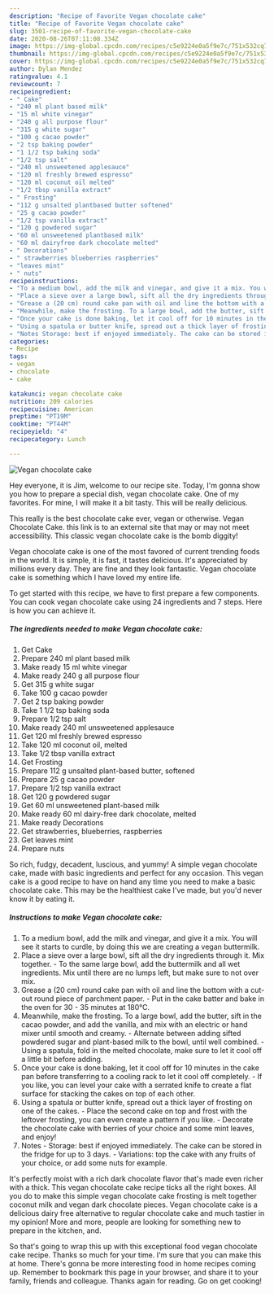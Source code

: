 ```yaml
---
description: "Recipe of Favorite Vegan chocolate cake"
title: "Recipe of Favorite Vegan chocolate cake"
slug: 3501-recipe-of-favorite-vegan-chocolate-cake
date: 2020-08-26T07:11:08.334Z
image: https://img-global.cpcdn.com/recipes/c5e9224e0a5f9e7c/751x532cq70/vegan-chocolate-cake-recipe-main-photo.jpg
thumbnail: https://img-global.cpcdn.com/recipes/c5e9224e0a5f9e7c/751x532cq70/vegan-chocolate-cake-recipe-main-photo.jpg
cover: https://img-global.cpcdn.com/recipes/c5e9224e0a5f9e7c/751x532cq70/vegan-chocolate-cake-recipe-main-photo.jpg
author: Dylan Mendez
ratingvalue: 4.1
reviewcount: 7
recipeingredient:
- " Cake"
- "240 ml plant based milk"
- "15 ml white vinegar"
- "240 g all purpose flour"
- "315 g white sugar"
- "100 g cacao powder"
- "2 tsp baking powder"
- "1 1/2 tsp baking soda"
- "1/2 tsp salt"
- "240 ml unsweetened applesauce"
- "120 ml freshly brewed espresso"
- "120 ml coconut oil melted"
- "1/2 tbsp vanilla extract"
- " Frosting"
- "112 g unsalted plantbased butter softened"
- "25 g cacao powder"
- "1/2 tsp vanilla extract"
- "120 g powdered sugar"
- "60 ml unsweetened plantbased milk"
- "60 ml dairyfree dark chocolate melted"
- " Decorations"
- " strawberries blueberries raspberries"
- "leaves mint"
- " nuts"
recipeinstructions:
- "To a medium bowl, add the milk and vinegar, and give it a mix. You will see it starts to curdle, by doing this we are creating a vegan buttermilk."
- "Place a sieve over a large bowl, sift all the dry ingredients through it. Mix together. To the same large bowl, add the buttermilk and all wet ingredients. Mix until there are no lumps left, but make sure to not over mix."
- "Grease a (20 cm) round cake pan with oil and line the bottom with a cut-out round piece of parchment paper.  Put in the cake batter and bake in the oven for 30 - 35 minutes at 180°C."
- "Meanwhile, make the frosting. To a large bowl, add the butter, sift in the cacao powder, and add the vanilla, and mix with an electric or hand mixer until smooth and creamy. Alternate between adding sifted powdered sugar and plant-based milk to the bowl, until well combined. Using a spatula, fold in the melted chocolate, make sure to let it cool off a little bit before adding."
- "Once your cake is done baking, let it cool off for 10 minutes in the cake pan before transferring to a cooling rack to let it cool off completely. If you like, you can level your cake with a serrated knife to create a flat surface for stacking the cakes on top of each other."
- "Using a spatula or butter knife, spread out a thick layer of frosting on one of the cakes. Place the second cake on top and frost with the leftover frosting, you can even create a pattern if you like. Decorate the chocolate cake with berries of your choice and some mint leaves, and enjoy!"
- "Notes Storage: best if enjoyed immediately. The cake can be stored in the fridge for up to 3 days.  Variations: top the cake with any fruits of your choice, or add some nuts for example."
categories:
- Recipe
tags:
- vegan
- chocolate
- cake

katakunci: vegan chocolate cake 
nutrition: 209 calories
recipecuisine: American
preptime: "PT19M"
cooktime: "PT44M"
recipeyield: "4"
recipecategory: Lunch

---
```



![Vegan chocolate cake](https://img-global.cpcdn.com/recipes/c5e9224e0a5f9e7c/751x532cq70/vegan-chocolate-cake-recipe-main-photo.jpg)

Hey everyone, it is Jim, welcome to our recipe site. Today, I'm gonna show you how to prepare a special dish, vegan chocolate cake. One of my favorites. For mine, I will make it a bit tasty. This will be really delicious.

This really is the best chocolate cake ever, vegan or otherwise. Vegan Chocolate Cake. this link is to an external site that may or may not meet accessibility. This classic vegan chocolate cake is the bomb diggity!

Vegan chocolate cake is one of the most favored of current trending foods in the world. It is simple, it is fast, it tastes delicious. It's appreciated by millions every day. They are fine and they look fantastic. Vegan chocolate cake is something which I have loved my entire life.


To get started with this recipe, we have to first prepare a few components. You can cook vegan chocolate cake using 24 ingredients and 7 steps. Here is how you can achieve it.

<!--inarticleads1-->

##### The ingredients needed to make Vegan chocolate cake:

1. Get  Cake
1. Prepare 240 ml plant based milk
1. Make ready 15 ml white vinegar
1. Make ready 240 g all purpose flour
1. Get 315 g white sugar
1. Take 100 g cacao powder
1. Get 2 tsp baking powder
1. Take 1 1/2 tsp baking soda
1. Prepare 1/2 tsp salt
1. Make ready 240 ml unsweetened applesauce
1. Get 120 ml freshly brewed espresso
1. Take 120 ml coconut oil, melted
1. Take 1/2 tbsp vanilla extract
1. Get  Frosting
1. Prepare 112 g unsalted plant-based butter, softened
1. Prepare 25 g cacao powder
1. Prepare 1/2 tsp vanilla extract
1. Get 120 g powdered sugar
1. Get 60 ml unsweetened plant-based milk
1. Make ready 60 ml dairy-free dark chocolate, melted
1. Make ready  Decorations
1. Get  strawberries, blueberries, raspberries
1. Get leaves mint
1. Prepare  nuts


So rich, fudgy, decadent, luscious, and yummy! A simple vegan chocolate cake, made with basic ingredients and perfect for any occasion. This vegan cake is a good recipe to have on hand any time you need to make a basic chocolate cake. This may be the healthiest cake I&#39;ve made, but you&#39;d never know it by eating it. 

<!--inarticleads2-->

##### Instructions to make Vegan chocolate cake:

1. To a medium bowl, add the milk and vinegar, and give it a mix. You will see it starts to curdle, by doing this we are creating a vegan buttermilk.
1. Place a sieve over a large bowl, sift all the dry ingredients through it. Mix together. - To the same large bowl, add the buttermilk and all wet ingredients. Mix until there are no lumps left, but make sure to not over mix.
1. Grease a (20 cm) round cake pan with oil and line the bottom with a cut-out round piece of parchment paper.  - Put in the cake batter and bake in the oven for 30 - 35 minutes at 180°C.
1. Meanwhile, make the frosting. To a large bowl, add the butter, sift in the cacao powder, and add the vanilla, and mix with an electric or hand mixer until smooth and creamy. - Alternate between adding sifted powdered sugar and plant-based milk to the bowl, until well combined. - Using a spatula, fold in the melted chocolate, make sure to let it cool off a little bit before adding.
1. Once your cake is done baking, let it cool off for 10 minutes in the cake pan before transferring to a cooling rack to let it cool off completely. - If you like, you can level your cake with a serrated knife to create a flat surface for stacking the cakes on top of each other.
1. Using a spatula or butter knife, spread out a thick layer of frosting on one of the cakes. - Place the second cake on top and frost with the leftover frosting, you can even create a pattern if you like. - Decorate the chocolate cake with berries of your choice and some mint leaves, and enjoy!
1. Notes - Storage: best if enjoyed immediately. The cake can be stored in the fridge for up to 3 days.  - Variations: top the cake with any fruits of your choice, or add some nuts for example.


It&#39;s perfectly moist with a rich dark chocolate flavor that&#39;s made even richer with a thick. This vegan chocolate cake recipe ticks all the right boxes. All you do to make this simple vegan chocolate cake frosting is melt together coconut milk and vegan dark chocolate pieces. Vegan chocolate cake is a delicious dairy free alternative to regular chocolate cake and much tastier in my opinion! More and more, people are looking for something new to prepare in the kitchen, and. 

So that's going to wrap this up with this exceptional food vegan chocolate cake recipe. Thanks so much for your time. I'm sure that you can make this at home. There's gonna be more interesting food in home recipes coming up. Remember to bookmark this page in your browser, and share it to your family, friends and colleague. Thanks again for reading. Go on get cooking!
